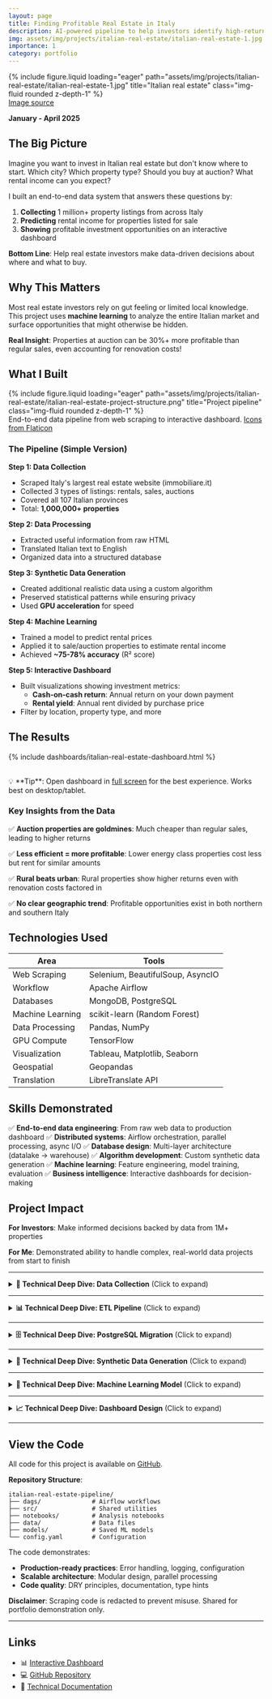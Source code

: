 ```yaml
---
layout: page
title: Finding Profitable Real Estate in Italy
description: AI-powered pipeline to help investors identify high-return properties
img: assets/img/projects/italian-real-estate/italian-real-estate-1.jpg
importance: 1
category: portfolio
---
```


<div class="row">
    <div class="col-sm mt-3 mt-md-0">
        {% include figure.liquid loading="eager" path="assets/img/projects/italian-real-estate/italian-real-estate-1.jpg" title="Italian real estate" class="img-fluid rounded z-depth-1" %}
    </div>
</div>
<div class="caption">
    <a href="https://pxhere.com/en/photo/529383">Image source</a>
</div>

**January - April 2025**

## The Big Picture

Imagine you want to invest in Italian real estate but don't know where to start. Which city? Which property type? Should you buy at auction? What rental income can you expect?

I built an end-to-end data system that answers these questions by:
1. **Collecting** 1 million+ property listings from across Italy
2. **Predicting** rental income for properties listed for sale
3. **Showing** profitable investment opportunities on an interactive dashboard

**Bottom Line**: Help real estate investors make data-driven decisions about where and what to buy.

## Why This Matters

Most real estate investors rely on gut feeling or limited local knowledge. This project uses **machine learning** to analyze the entire Italian market and surface opportunities that might otherwise be hidden.

**Real Insight**: Properties at auction can be 30%+ more profitable than regular sales, even accounting for renovation costs!

## What I Built

<div class="row">
    <div class="col-sm mt-3 mt-md-0">
        {% include figure.liquid loading="eager" path="assets/img/projects/italian-real-estate/italian-real-estate-project-structure.png" title="Project pipeline" class="img-fluid rounded z-depth-1" %}
    </div>
</div>
<div class="caption">
    End-to-end data pipeline from web scraping to interactive dashboard. <a href="https://www.flaticon.com/">Icons from Flaticon</a>
</div>

### The Pipeline (Simple Version)

**Step 1: Data Collection**
- Scraped Italy's largest real estate website (immobiliare.it)
- Collected 3 types of listings: rentals, sales, auctions
- Covered all 107 Italian provinces
- Total: **1,000,000+ properties**

**Step 2: Data Processing**
- Extracted useful information from raw HTML
- Translated Italian text to English
- Organized data into a structured database

**Step 3: Synthetic Data Generation**
- Created additional realistic data using a custom algorithm
- Preserved statistical patterns while ensuring privacy
- Used **GPU acceleration** for speed

**Step 4: Machine Learning**
- Trained a model to predict rental prices
- Applied it to sale/auction properties to estimate rental income
- Achieved **~75-78% accuracy** (R² score)

**Step 5: Interactive Dashboard**
- Built visualizations showing investment metrics:
  - **Cash-on-cash return**: Annual return on your down payment
  - **Rental yield**: Annual rent divided by purchase price
- Filter by location, property type, and more

## The Results

{% include dashboards/italian-real-estate-dashboard.html %}

<br>
💡 **Tip**: Open dashboard in <a href="https://public.tableau.com/views/Italianrealestate/Dashboard_1?:language=en-US&:sid=&:redirect=auth&:display_count=n&:origin=viz_share_link" target="_blank">full screen</a> for the best experience. Works best on desktop/tablet.

### Key Insights from the Data

✅ **Auction properties are goldmines**: Much cheaper than regular sales, leading to higher returns

✅ **Less efficient = more profitable**: Lower energy class properties cost less but rent for similar amounts

✅ **Rural beats urban**: Rural properties show higher returns even with renovation costs factored in

✅ **No clear geographic trend**: Profitable opportunities exist in both northern and southern Italy

## Technologies Used

| **Area** | **Tools** |
|----------|-----------|
| Web Scraping | Selenium, BeautifulSoup, AsyncIO |
| Workflow | Apache Airflow |
| Databases | MongoDB, PostgreSQL |
| Machine Learning | scikit-learn (Random Forest) |
| Data Processing | Pandas, NumPy |
| GPU Compute | TensorFlow |
| Visualization | Tableau, Matplotlib, Seaborn |
| Geospatial | Geopandas |
| Translation | LibreTranslate API |

## Skills Demonstrated

✅ **End-to-end data engineering**: From raw web data to production dashboard
✅ **Distributed systems**: Airflow orchestration, parallel processing, async I/O
✅ **Database design**: Multi-layer architecture (datalake → warehouse)
✅ **Algorithm development**: Custom synthetic data generation
✅ **Machine learning**: Feature engineering, model training, evaluation
✅ **Business intelligence**: Interactive dashboards for decision-making

## Project Impact

**For Investors**: Make informed decisions backed by data from 1M+ properties

**For Me**: Demonstrated ability to handle complex, real-world data projects from start to finish

---

<details>
<summary><strong>🔬 Technical Deep Dive: Data Collection</strong> (Click to expand)</summary>

## Web Scraping Architecture

### Challenge
Scrape 107 provinces × 3 listing types = **321 independent scraping tasks**

### Solution: Apache Airflow Orchestration

<div class="row">
    <div class="col-sm mt-3 mt-md-0">
        {% include figure.liquid loading="eager" path="assets/img/projects/italian-real-estate/italian-real-estate-extraction-DAG.png" title="Airflow DAG" class="img-fluid rounded z-depth-1" %}
    </div>
</div>

**Workflow**:
1. For each province (e.g., Milan, Rome, Naples):
   - Scrape RENT listings → Store in MongoDB
   - Scrape AUCTION listings → Store in MongoDB
   - Scrape SALE listings → Store in MongoDB
2. All provinces run in parallel for speed

### Technical Implementation

**Asynchronous Scraping**:
```python
# Concurrent HTTP requests with semaphore
semaphore = asyncio.Semaphore(50)  # Max 50 concurrent requests

async def get_single_url(url, session):
    async with semaphore:
        async with session.get(url, timeout=60) as response:
            return await response.text()
```

**Selenium for JavaScript-Rendered Content**:
- Some pages require browser automation
- Handles complex interactions and dynamic loading

**Data Storage**:
- MongoDB "datalake" stores raw HTML
- Includes timestamp for tracking changes over time

**Performance**:
- Batch processing with error handling
- Retry logic for failed requests
- Logging for monitoring

### Code Disclaimer
The scraping code has been **redacted** to prevent out-of-the-box reproducibility. This is shared to demonstrate technical abilities, not to enable website scraping.

</details>

---

<details>
<summary><strong>📊 Technical Deep Dive: ETL Pipeline</strong> (Click to expand)</summary>

## MongoDB ETL: Raw HTML → Structured Data

### Challenge
Extract 50+ fields from unstructured HTML and organize them coherently.

### Solution: BeautifulSoup + Airflow

<div class="row">
    <div class="col-sm mt-3 mt-md-0">
        {% include figure.liquid loading="eager" path="assets/img/projects/italian-real-estate/italian-real-estate-ETL-DAG.png" title="ETL DAG" class="img-fluid rounded z-depth-1" %}
    </div>
</div>

**Extracted Fields** (50+ total):
- **Pricing**: price, price/m², condominium expenses, heating costs
- **Property Features**: surface, rooms, bathrooms, floor, elevator, condition
- **Building Info**: construction year, floors, residential units
- **Energy**: efficiency class, consumption, heating type, AC
- **Location**: latitude, longitude, province, city, address
- **Auction Data** (for auctions): court, minimum offer, procedure number

**Data Transformations**:
```python
def remove_non_numbers(string):
    """Convert '€300.000,00' → 300000"""
    string = string.replace(",", ".")
    return ''.join(c for c in string if c.isdigit() or c == '.')

def mortgage_monthly_payment(principal, interest, term):
    """Calculate monthly mortgage payment"""
    i = interest / 12
    n = term * 12
    return round(P * (i * (i + 1)**n) / ((i + 1)**n - 1), 2)
```

**Output**: MongoDB warehouse with clean, structured documents

</details>

---

<details>
<summary><strong>🗄️ Technical Deep Dive: PostgreSQL Migration</strong> (Click to expand)</summary>

## MongoDB → PostgreSQL + Translation

### Why PostgreSQL?
- **Relational integrity**: Enforce data consistency
- **Query performance**: Better for analytical queries
- **Normalization**: Reduce redundancy with snowflake schema

### Database Schema

<div class="row">
    <div class="col-sm mt-3 mt-md-0">
        {% include figure.liquid loading="eager" path="assets/img/projects/italian-real-estate/PostgreSQL_warehouse_ERD.png" title="ERD" class="img-fluid rounded z-depth-1" %}
    </div>
</div>
<div class="caption">
    Snowflake schema with fact table and dimension tables. <a href="https://dbdiagram.io/">Created with dbdiagram.io</a>
</div>

**Design Pattern**: Snowflake Schema
- **Fact Table**: `listings` (main data)
- **Dimension Tables**: `property_types`, `conditions`, `energy_classes`, etc.
- **Benefits**: Normalized data, no redundancy, faster queries

### Translation Pipeline

**Challenge**: Translate Italian real estate jargon to English

**Solution**:
1. **LibreTranslate API**: Local instance for privacy and speed
2. **SQLite Cache**: Avoid re-translating identical text
3. **Custom Dictionary**: 100+ real estate-specific phrases

Example translations:
- "cucina abitabile" → "eat-in kitchen"
- "occupato" → "inhabited"
- "libero" → "vacant"

**Performance**:
- Batch processing: 10,000 records per batch
- Translation cache hits: ~80% (saves API calls)
- Parallel processing with ThreadPoolExecutor

</details>

---

<details>
<summary><strong>🤖 Technical Deep Dive: Synthetic Data Generation</strong> (Click to expand)</summary>

## Custom K-Nearest Neighbors Algorithm

### Why Generate Synthetic Data?
- **Privacy**: Don't use exact real data
- **Augmentation**: Increase dataset size for better ML training
- **Statistical Preservation**: Maintain real-world patterns

### Algorithm Design

**Concept**: For each synthetic listing, find 5 real listings that are:
- Geographically close (similar lat/lon)
- Similar in price
- Similar in size (surface area)

Then create a synthetic listing by blending their features.

**Implementation**:
```python
# Distance metric (weighted)
weights = {
    'price': 0.25,
    'surface': 0.25,
    'latitude': 0.25,
    'longitude': 0.25
}

# For numerical features: weighted average
synthetic_price = sum(neighbor_prices * inverse_distance_weights)

# For categorical features: weighted voting
synthetic_property_type = most_common(neighbor_types, weights=inverse_distance)
```

**GPU Acceleration**:
- TensorFlow with CUDA support
- Batch processing to manage memory
- 10× speedup vs CPU

**Output**:
- **1,050,000 synthetic listings**
  - 80,000 rental
  - 120,000 auction
  - 850,000 sale

**Validation**:
- Geographic coherence: All coordinates within Italy's borders
- Statistical similarity: Distributions match real data
- Visual inspection: Property characteristics look realistic

### Why Not Use CTGAN?

I initially tried [CTGAN](https://github.com/sdv-dev/CTGAN) (a generative AI model for tabular data) but found:
- **Problem**: Could learn feature distributions but NOT correlations
- **Impact**: Lost critical relationships like location ↔ price
- **Solution**: Developed custom K-NN algorithm that preserves correlations

</details>

---

<details>
<summary><strong>🎯 Technical Deep Dive: Machine Learning Model</strong> (Click to expand)</summary>

## Random Forest Rent Predictor

### Problem Statement
Predict monthly rental price for properties listed for sale/auction.

### Why Random Forest?
- **Non-linear relationships**: Property features interact in complex ways
- **Robustness**: Handles outliers well
- **Interpretability**: Can examine feature importance
- **Performance**: Good accuracy with reasonable training time

### Feature Engineering

**Simplifications**:
- **Property types**: 30+ categories → 7 main types (apartment, villa, house, etc.)
- **Heating**: Decomposed into type, delivery, power source
- **Air conditioning**: Separated into type, hot capability, cold capability
- **Windows**: Combined glass type and frame material

**One-Hot Encoding**: 14 categorical features → 70+ binary columns

**Outliers**: Removed 1st and 99th percentiles

**Target Transformation**: Log-transform rent for better predictions

### Model Architecture

```python
RandomForestRegressor(
    n_estimators=100,
    max_depth=None,  # Full tree depth
    min_samples_leaf=1,
    random_state=2025,
    n_jobs=-1  # Use all CPU cores
)
```

**Train-Test Split**: 70% train / 30% test

### Performance Metrics

| Metric | Value |
|--------|-------|
| R² Score | 0.75 - 0.78 |
| RMSE (log scale) | 0.25 |
| MAE (log scale) | 0.14 |
| MAPE | 2.07% |

**Feature Importance (Top 5)**:
1. **Surface area** (m²) - most predictive
2. **Latitude** (location)
3. **Longitude** (location)
4. **Condominium expenses**
5. **Milan indicator** (premium pricing)

**Interpretation**:
- Size and location dominate
- Building maintenance costs signal rental value
- Urban centers (Milan) command premium

### Model Application

Applied to **970,000 sale/auction listings** to predict potential rental income.

**Output**: CSV with predictions for dashboard visualization.

</details>

---

<details>
<summary><strong>📈 Technical Deep Dive: Dashboard Design</strong> (Click to expand)</summary>

## Interactive Tableau Dashboard

### User Personas

**Target Audience**: Real estate investors (both novice and experienced)

**Use Cases**:
1. Explore profitable regions/cities
2. Compare auction vs sale listings
3. Assess impact of property characteristics
4. Calculate ROI with custom mortgage parameters

### Dashboard Features

**Investment Metrics**:

1. **Annual Cash-on-Cash Return**:
   ```
   (Annual Rent - Annual Mortgage Payment) / Down Payment
   ```
   - Shows return on actual cash invested
   - Useful for leveraged investments

2. **Rental Yield**:
   ```
   Annual Rent / Purchase Price
   ```
   - Shows total return potential
   - Useful for all-cash purchases

**User Controls**:
- **Mortgage Parameters**: Interest rate, down payment %, loan term
- **Renovation Costs**: Percentage of purchase price
- **Filters**: Property type, energy class, location, listing type

**Visualizations**:
- **Map**: Geographic distribution of profitable properties
- **Scatter Plot**: Price vs predicted rent
- **Bar Charts**: Metrics by province/property type
- **Summary Statistics**: Count, median values, top opportunities

### Design Principles

✅ **Progressive Disclosure**: Start simple, add complexity as needed

✅ **Interactivity**: Users explore their own scenarios

✅ **Context**: Tooltips and legends explain metrics

✅ **Performance**: Aggregations for fast rendering

</details>

---

## View the Code

All code for this project is available on [GitHub](https://github.com/LeonardoPaccianiMori/italian-real-estate-pipeline).

**Repository Structure**:
```
italian-real-estate-pipeline/
├── dags/              # Airflow workflows
├── src/               # Shared utilities
├── notebooks/         # Analysis notebooks
├── data/              # Data files
├── models/            # Saved ML models
└── config.yaml        # Configuration
```

The code demonstrates:
- **Production-ready practices**: Error handling, logging, configuration
- **Scalable architecture**: Modular design, parallel processing
- **Code quality**: DRY principles, documentation, type hints

**Disclaimer**: Scraping code is redacted to prevent misuse. Shared for portfolio demonstration only.

---

## Links

- 📊 [Interactive Dashboard](https://public.tableau.com/views/Italianrealestate/Dashboard_1)
- 💻 [GitHub Repository](https://github.com/LeonardoPaccianiMori/italian-real-estate-pipeline)
- 📝 [Technical Documentation](https://github.com/LeonardoPaccianiMori/italian-real-estate-pipeline/tree/main/docs)
